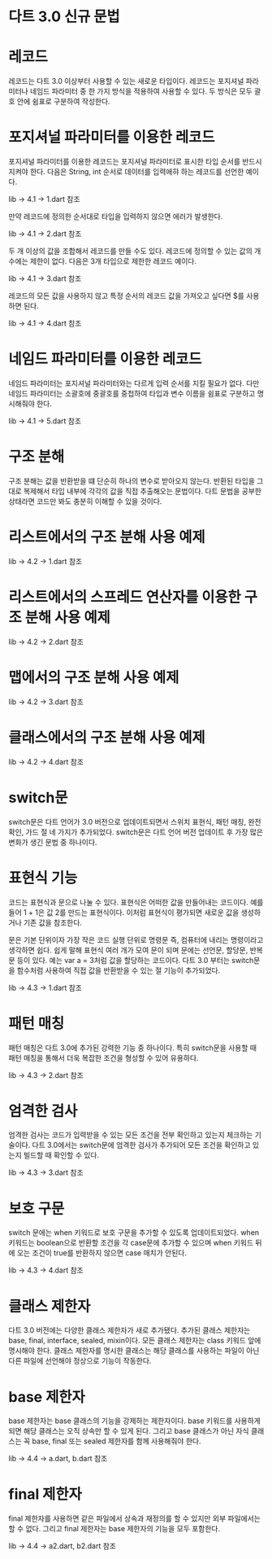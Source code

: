 # **다트 3.0 신규 문법**  
# **레코드**  
레코드는 다트 3.0 이상부터 사용할 수 있는 새로운 타입이다. 레코드는 포지셔널 파라미터나 네임드 파라미터 중 한 가지 방식을 
적용하여 사용할 수 있다. 두 방식은 모두 괄호 안에 쉼표로 구분하여 작성한다.  
  
# **포지셔널 파라미터를 이용한 레코드**  
포지셔널 파라미터를 이용한 레코드는 포지셔널 파라미터로 표시한 타입 순서를 반드시 지켜야 한다. 다음은 String, int 순서로 
데이터를 입력애햐 하는 레코드를 선언한 예이다.  
  
lib -> 4.1 -> 1.dart 참조  
  
만약 레코드에 정의한 순서대로 타입을 입력하지 않으면 에러가 발생한다.  
  
lib -> 4.1 -> 2.dart 참조  
  
두 개 이상의 값을 조합해서 레코드를 만들 수도 있다. 레코드에 정의할 수 있는 값의 개수에는 제한이 없다. 다음은 3개 
타입으로 제한한 레코드 예이다.  
  
lib -> 4.1 -> 3.dart 참조  
  
레코드의 모든 값을 사용하지 않고 특정 순서의 레코드 값을 가져오고 싶다면 $를 사용하면 된다.  

lib -> 4.1 -> 4.dart 참조  
  
# **네임드 파라미터를 이용한 레코드**  
네임드 파라미터는 포지셔널 파라미터와는 다르게 입력 순서를 지킬 필요가 없다. 다만 네임드 파라미터는 소괄호에 중괄호를 중첩하여 
타입과 변수 이름을 쉼표로 구분하고 명시해줘야 한다.  
  
lib -> 4.1 -> 5.dart 참조  
  
# **구조 분해**  
구조 분해는 값을 반환받을 떄 단순히 하나의 변수로 받아오지 않는다. 반환된 타입을 그대로 복제해서 타입 내부에 각각의 
값을 직접 추출해오는 문법이다. 다트 문법을 공부한 상태라면 코드만 봐도 충분히 이해할 수 있을 것이다.  
  
# **리스트에서의 구조 분해 사용 예제**  
  
lib -> 4.2 -> 1.dart 참조  
  
# **리스트에서의 스프레드 연산자를 이용한 구조 분해 사용 예제**  
  
lib -> 4.2 -> 2.dart 참조  
  
# **맵에서의 구조 분해 사용 예제**  
  
lib -> 4.2 -> 3.dart 참조  
  
# **클래스에서의 구조 분해 사용 예제**  
  
lib -> 4.2 -> 4.dart 참조  
  
# **switch문**  
switch문은 다트 언어가 3.0 버전으로 업데이트되면서 스위치 표현식, 패턴 매칭, 완전 확인, 가드 절 네 가지가 추가되었다. 
switch문은 다트 언어 버전 업데이트 후 가장 많은 변화가 생긴 문법 중 하나이다.  
  
# **표현식 기능**  
코드는 표현식과 문으로 나눌 수 있다. 표현식은 어떠한 값을 만들어내는 코드이다. 예를 들어 1 + 1은 값 2를 만드는 표현식이다. 
이처럼 표현식이 평가되면 새로운 값을 생성하거나 기존 값을 참조한다.  
  
문은 기본 단위이자 가장 작은 코드 실행 단위로 명령문 즉, 컴퓨터에 내리는 명령이라고 생각하면 쉽다. 쉽게 말해 표현식 여러 
개가 모여 문이 되며 문에는 선언문, 할당문, 반복문 등이 있다. 예는 var a = 3처럼 값을 할당하는 코드이다. 다트 3.0 부터는 
switch문을 함수처럼 사용하여 직접 값을 반환받을 수 있는 절 기능이 추가되었다.  
  
lib -> 4.3 -> 1.dart 참조  
  
# **패턴 매칭**  
패턴 매칭은 다트 3.0에 추가된 강력한 기능 중 하나이다. 특히 switch문을 사용할 때 패턴 매칭을 통해서 더욱 복잡한 조건을 
형성할 수 있어 유용하다.  
  
lib -> 4.3 -> 2.dart 참조  
  
# **엄격한 검사**  
엄격한 검사는 코드가 입력받을 수 있는 모든 조건을 전부 확인하고 있는지 체크하는 기술이다. 다트 3.0에서는 switch문에 
엄격한 검사가 추가되어 모든 조건을 확인하고 있는지 빌드할 때 확인할 수 있다.  
  
lib -> 4.3 -> 3.dart 참조  
  
# **보호 구문**  
switch 문에는 when 키워드로 보호 구문을 추가할 수 있도록 업데이트되었다. when 키워드는 boolean으로 반환할 조건을 
각 case문에 추가할 수 있으며 when 키워드 뒤에 오는 조건이 true를 반환하지 않으면 case 매치가 안된다.  
  
lib -> 4.3 -> 4.dart 참조  
  
# **클래스 제한자**  
다트 3.0 버전에는 다양한 클래스 제한자가 새로 추가됐다. 추가된 클래스 제한자는 base, final, interface, sealed, mixin이다. 
모든 클래스 제한자는 class 키워드 앞에 명시해야 한다. 클래스 제한자를 명시한 클래스는 해당 클래스를 사용하는 파일이 아닌 
다른 파일에 선언해야 정상으로 기능이 작동한다.  
  
# **base 제한자**  
base 제한자는 base 클래스의 기능을 강제하는 제한자이다. base 키워드를 사용하게 되면 해당 클래스는 오직 상속만 할 수 
있게 된다. 그리고 base 클래스가 아닌 자식 클래스는 꼭 base, final 또는 sealed 제한자를 함께 사용해줘야 한다.  
  
lib -> 4.4 -> a.dart, b.dart 참조  
  
# **final 제한자**  
final 제한자를 사용하면 같은 파일에서 상속과 재정의를 할 수 있지만 외부 파일에서는 할 수 없다. 그리고 final 제한자는 
base 제한자의 기능을 모두 포함한다.  
  
lib -> 4.4 -> a2.dart, b2.dart 참조  
  
